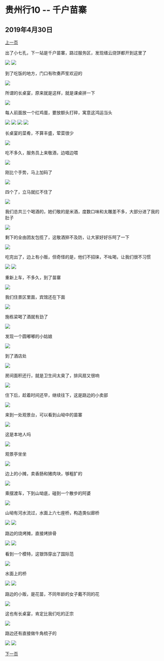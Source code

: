 贵州行10 -- 千户苗寨
=======================

2019年4月30日
-----------------------

[上一页](/2019/04/30/贵州行9.html)

出了小七孔，下一站是千户苗寨，路过服务区，发现缙云烧饼都开到这里了

![]({{site.url}}/assets/blog-images/20190430/1-77.jpg)
![]({{site.url}}/assets/blog-images/20190430/1-78.jpg)

到了吃饭的地方，门口有吹奏芦笙欢迎的

![]({{site.url}}/assets/blog-images/20190430/1-79.jpg)

所谓的长桌宴，原来就是这样，就是课桌拼一下

![]({{site.url}}/assets/blog-images/20190430/1-80.jpg)

每人前面放一个红鸡蛋，要放额头打碎，寓意这鸿运当头

![]({{site.url}}/assets/blog-images/20190430/1-82.jpg)
![]({{site.url}}/assets/blog-images/20190430/1-81.jpg)
![]({{site.url}}/assets/blog-images/20190430/1-84.jpg)
![]({{site.url}}/assets/blog-images/20190430/1-85.jpg)

长桌宴的菜肴，不算丰盛，荤菜很少

![]({{site.url}}/assets/blog-images/20190430/1-86.jpg)

吃不多久，服务员上来敬酒，边唱边喂

![]({{site.url}}/assets/blog-images/20190430/1-87.jpg)

刚比个手势，马上加码了

![]({{site.url}}/assets/blog-images/20190430/1-88.jpg)

四个了，立马就扛不住了

![]({{site.url}}/assets/blog-images/20190430/1-89.jpg)

我们总共三个喝酒的，她们敬的是米酒，度数口味和太雕差不多，大部分进了我的肚子

![]({{site.url}}/assets/blog-images/20190430/1-117.jpg)

剩下的全由团友包揽了，这敬酒猝不及防，让大家好好乐呵了一下

![]({{site.url}}/assets/blog-images/20190430/1-90.jpg)

吃完出了，边上有小贩，但奇怪的是，他们不招徕，不吆喝，让我们很不习惯

![]({{site.url}}/assets/blog-images/20190430/1-91.jpg)
![]({{site.url}}/assets/blog-images/20190430/1-92.jpg)

重新上车，不多久，到了苗寨

![]({{site.url}}/assets/blog-images/20190430/1-94.jpg)

我们住景区里面，宾馆还在下面

![]({{site.url}}/assets/blog-images/20190430/1-95.jpg)

施栋梁喝了酒就有劲了

![]({{site.url}}/assets/blog-images/20190430/1-96.jpg)

发现一个圆嘟嘟的小姑娘

![]({{site.url}}/assets/blog-images/20190430/1-97.jpg)

到了酒店处

![]({{site.url}}/assets/blog-images/20190430/1-98.jpg)

房间面积还行，就是卫生间太臭了，排风扇又很响

![]({{site.url}}/assets/blog-images/20190430/1-99.jpg)

住下后，趁着时间还早，继续往下，这是路边的小卖部

![]({{site.url}}/assets/blog-images/20190430/1-100.jpg)

来到一处观景台，可以看到山坳中的苗寨

![]({{site.url}}/assets/blog-images/20190430/1-101.jpg)

这是本地人吗

![]({{site.url}}/assets/blog-images/20190430/1-102.jpg)

观景亭坐坐

![]({{site.url}}/assets/blog-images/20190430/1-103.jpg)

边上的小摊，卖香肠和猪肉块，够粗犷的

![]({{site.url}}/assets/blog-images/20190430/1-104.jpg)

乘摆渡车，下到山坳底，碰到一个散步的阿婆

![]({{site.url}}/assets/blog-images/20190430/1-105.jpg)

山坳有河水流过，水面上六七座桥，构造类似廊桥

![]({{site.url}}/assets/blog-images/20190430/1-108.jpg)
![]({{site.url}}/assets/blog-images/20190430/1-106.jpg)

路边的烧烤摊，直接烤排骨

![]({{site.url}}/assets/blog-images/20190430/1-113.jpg)
![]({{site.url}}/assets/blog-images/20190430/1-107.jpg)

看到一个模特，这银饰穿出了国际范

![]({{site.url}}/assets/blog-images/20190430/1-109.jpg)

水面上的桥

![]({{site.url}}/assets/blog-images/20190430/1-110.jpg)
![]({{site.url}}/assets/blog-images/20190430/1-111.jpg)

路边的小贩，是花苗，不同年龄的女子戴不同的花

![]({{site.url}}/assets/blog-images/20190430/1-112.jpg)

这也有长桌宴，肯定比我们吃的正宗

![]({{site.url}}/assets/blog-images/20190430/1-114.jpg)

路边还有直接做牛角梳子的

![]({{site.url}}/assets/blog-images/20190430/1-115.jpg)
![]({{site.url}}/assets/blog-images/20190430/1-116.jpg)

[下一页](/2019/05/01/贵州行11.html)
